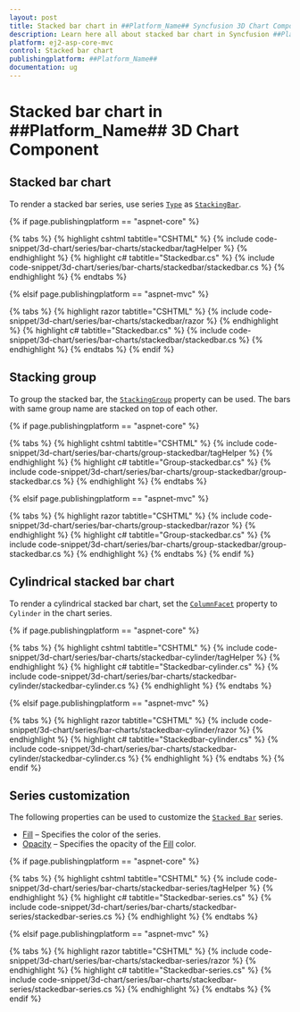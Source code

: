 ```yaml
---
layout: post
title: Stacked bar chart in ##Platform_Name## Syncfusion 3D Chart Component
description: Learn here all about stacked bar chart in Syncfusion ##Platform_Name## 3D Chart component of Syncfusion Essential JS 2 and more.
platform: ej2-asp-core-mvc
control: Stacked bar chart
publishingplatform: ##Platform_Name##
documentation: ug
---
```



# Stacked bar chart in ##Platform_Name## 3D Chart Component

## Stacked bar chart

To render a stacked bar series, use series [`Type`](https://help.syncfusion.com/cr/aspnetmvc-js2/Syncfusion.EJ2.Charts.Chart3DSeries.html#Syncfusion_EJ2_Charts_Chart3DSeries_Type) as [`StackingBar`](https://help.syncfusion.com/cr/aspnetmvc-js2/Syncfusion.EJ2.Charts.Chart3DSeriesType.html#Syncfusion_EJ2_Charts_Chart3DSeriesType_StackingBar).

{% if page.publishingplatform == "aspnet-core" %}

{% tabs %}
{% highlight cshtml tabtitle="CSHTML" %}
{% include code-snippet/3d-chart/series/bar-charts/stackedbar/tagHelper %}
{% endhighlight %}
{% highlight c# tabtitle="Stackedbar.cs" %}
{% include code-snippet/3d-chart/series/bar-charts/stackedbar/stackedbar.cs %}
{% endhighlight %}
{% endtabs %}

{% elsif page.publishingplatform == "aspnet-mvc" %}

{% tabs %}
{% highlight razor tabtitle="CSHTML" %}
{% include code-snippet/3d-chart/series/bar-charts/stackedbar/razor %}
{% endhighlight %}
{% highlight c# tabtitle="Stackedbar.cs" %}
{% include code-snippet/3d-chart/series/bar-charts/stackedbar/stackedbar.cs %}
{% endhighlight %}
{% endtabs %}
{% endif %}



## Stacking group

To group the stacked bar, the [`StackingGroup`](https://help.syncfusion.com/cr/aspnetmvc-js2/Syncfusion.EJ2.Charts.Chart3DSeries.html#Syncfusion_EJ2_Charts_Chart3DSeries_StackingGroup) property can be used. The bars with same group name are stacked on top of each other.

{% if page.publishingplatform == "aspnet-core" %}

{% tabs %}
{% highlight cshtml tabtitle="CSHTML" %}
{% include code-snippet/3d-chart/series/bar-charts/group-stackedbar/tagHelper %}
{% endhighlight %}
{% highlight c# tabtitle="Group-stackedbar.cs" %}
{% include code-snippet/3d-chart/series/bar-charts/group-stackedbar/group-stackedbar.cs %}
{% endhighlight %}
{% endtabs %}

{% elsif page.publishingplatform == "aspnet-mvc" %}

{% tabs %}
{% highlight razor tabtitle="CSHTML" %}
{% include code-snippet/3d-chart/series/bar-charts/group-stackedbar/razor %}
{% endhighlight %}
{% highlight c# tabtitle="Group-stackedbar.cs" %}
{% include code-snippet/3d-chart/series/bar-charts/group-stackedbar/group-stackedbar.cs %}
{% endhighlight %}
{% endtabs %}
{% endif %}



## Cylindrical stacked bar chart

To render a cylindrical stacked bar chart, set the [`ColumnFacet`](https://help.syncfusion.com/cr/aspnetmvc-js2/Syncfusion.EJ2.Charts.Chart3DSeries.html#Syncfusion_EJ2_Charts_Chart3DSeries_ColumnFacet) property to `Cylinder` in the chart series.

{% if page.publishingplatform == "aspnet-core" %}

{% tabs %}
{% highlight cshtml tabtitle="CSHTML" %}
{% include code-snippet/3d-chart/series/bar-charts/stackedbar-cylinder/tagHelper %}
{% endhighlight %}
{% highlight c# tabtitle="Stackedbar-cylinder.cs" %}
{% include code-snippet/3d-chart/series/bar-charts/stackedbar-cylinder/stackedbar-cylinder.cs %}
{% endhighlight %}
{% endtabs %}

{% elsif page.publishingplatform == "aspnet-mvc" %}

{% tabs %}
{% highlight razor tabtitle="CSHTML" %}
{% include code-snippet/3d-chart/series/bar-charts/stackedbar-cylinder/razor %}
{% endhighlight %}
{% highlight c# tabtitle="Stackedbar-cylinder.cs" %}
{% include code-snippet/3d-chart/series/bar-charts/stackedbar-cylinder/stackedbar-cylinder.cs %}
{% endhighlight %}
{% endtabs %}
{% endif %}



## Series customization

The following properties can be used to customize the [`Stacked Bar`]((https://help.syncfusion.com/cr/aspnetmvc-js2/Syncfusion.EJ2.Charts.Chart3DSeriesType.html#Syncfusion_EJ2_Charts_Chart3DSeriesType_StackingBar)) series.

* [Fill](https://help.syncfusion.com/cr/aspnetmvc-js2/Syncfusion.EJ2.Charts.Chart3DSeries.html#Syncfusion_EJ2_Charts_Chart3DSeries_Fill) – Specifies the color of the series.
* [Opacity](https://help.syncfusion.com/cr/aspnetmvc-js2/Syncfusion.EJ2.Charts.Chart3DSeries.html#Syncfusion_EJ2_Charts_Chart3DSeries_Opacity) – Specifies the opacity of the [Fill](https://help.syncfusion.com/cr/aspnetmvc-js2/Syncfusion.EJ2.Charts.Chart3DSeries.html#Syncfusion_EJ2_Charts_Chart3DSeries_Fill) color.

{% if page.publishingplatform == "aspnet-core" %}

{% tabs %}
{% highlight cshtml tabtitle="CSHTML" %}
{% include code-snippet/3d-chart/series/bar-charts/stackedbar-series/tagHelper %}
{% endhighlight %}
{% highlight c# tabtitle="Stackedbar-series.cs" %}
{% include code-snippet/3d-chart/series/bar-charts/stackedbar-series/stackedbar-series.cs %}
{% endhighlight %}
{% endtabs %}

{% elsif page.publishingplatform == "aspnet-mvc" %}

{% tabs %}
{% highlight razor tabtitle="CSHTML" %}
{% include code-snippet/3d-chart/series/bar-charts/stackedbar-series/razor %}
{% endhighlight %}
{% highlight c# tabtitle="Stackedbar-series.cs" %}
{% include code-snippet/3d-chart/series/bar-charts/stackedbar-series/stackedbar-series.cs %}
{% endhighlight %}
{% endtabs %}
{% endif %}


